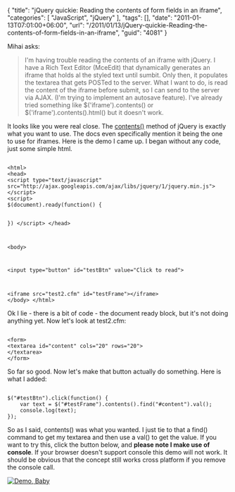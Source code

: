 {
	"title": "jQuery quickie: Reading the contents of form fields in an iframe",
	"categories": [
		"JavaScript",
		"jQuery"
	],
	"tags": [],
	"date": "2011-01-13T07:01:00+06:00",
	"url": "/2011/01/13/jQuery-quickie-Reading-the-contents-of-form-fields-in-an-iframe",
	"guid": "4081"
}

Mihai asks:

<p>

<blockquote>
I'm having trouble reading the contents of an iframe with jQuery. I have a Rich Text Editor (MceEdit) that dynamically generates an iframe that holds al the styled text until sumbit. Only then, it populates the textarea that gets POSTed to the server. What I want to do, is read the content of the iframe  before submit, so I can send to the server via AJAX. (I'm trying to implement an autosave feature). I've already tried something like $('iframe').contents() or $('iframe').contents().html() but it doesn't work.
</blockquote>
<!--more-->
<p>

It looks like you were real close. The <a href="http://api.jquery.com/contents/">contents()</a> method of jQuery is exactly what you want to use. The docs even specifically mention it being the one to use for iframes. Here is the demo I came up. I began without any code, just some simple html.

<p>

<code>
&lt;html&gt;
&lt;head&gt;
&lt;script type="text/javascript" src="http://ajax.googleapis.com/ajax/libs/jquery/1/jquery.min.js"&gt;&lt;/script&gt;
&lt;script&gt;
$(document).ready(function() {

})
&lt;/script&gt;
&lt;/head&gt;

&lt;body&gt;

&lt;input type="button" id="testBtn" value="Click to read"&gt;

&lt;iframe src="test2.cfm" id="testFrame"&gt;&lt;/iframe&gt;
&lt;/body&gt;
&lt;/html&gt;
</code>

<p>

Ok I lie - there is a bit of code - the document ready block, but it's not doing anything yet. Now let's look at test2.cfm:

<p>

<code>
&lt;form&gt;
&lt;textarea id="content" cols="20" rows="20"&gt;
&lt;/textarea&gt;
&lt;/form&gt;
</code>

<p>

So far so good. Now let's make that button actually do something. Here is what I added:

<p>

<code>
$("#testBtn").click(function() {
	var text = $("#testFrame").contents().find("#content").val();
	console.log(text);
});
</code>

<p>

So as I said, contents() was what you wanted. I just tie to that a find() command to get my textarea and then use a val() to get the value. If you want to try this, click the button below, and <b>please note I make use of console</b>. If your browser doesn't support console this demo will not work. It should be obvious that the concept still works cross platform if you remove the console call. 

<p>

<a href="http://www.raymondcamden.com/demos/jan132011/test.cfm"><img src="http://static.raymondcamden.com/images/cfjedi/icon_128.png" title="Demo, Baby" border="0"></a>